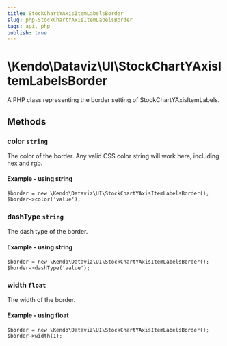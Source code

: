```yaml
---
title: StockChartYAxisItemLabelsBorder
slug: php-StockChartYAxisItemLabelsBorder
tags: api, php
publish: true
---
```


# \Kendo\Dataviz\UI\StockChartYAxisItemLabelsBorder

A PHP class representing the border setting of StockChartYAxisItemLabels.


## Methods

### color `string`

The color of the border. Any valid CSS color string will work here, including
hex and rgb.


#### Example - using string
    $border = new \Kendo\Dataviz\UI\StockChartYAxisItemLabelsBorder();
    $border->color('value');

### dashType `string`

The dash type of the border.


#### Example - using string
    $border = new \Kendo\Dataviz\UI\StockChartYAxisItemLabelsBorder();
    $border->dashType('value');

### width `float`

The width of the border.


#### Example - using float
    $border = new \Kendo\Dataviz\UI\StockChartYAxisItemLabelsBorder();
    $border->width(1);

